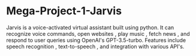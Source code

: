 # Mega-Project-1-Jarvis
Jarvis is a voice-activated virtual assistant built using python. It can recognize voice commands, open websites , play music , fetch news , and respond to user queries using OpenAI's GPT-3.5-turbo. Features include speech recognition , text-to-speech , and integration with various API's.
